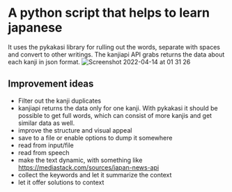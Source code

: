 # A python script that helps to learn japanese

It uses the pykakasi library for rulling out the words, separate with spaces and convert to other writings. The kanjiapi API grabs returns the data about each kanji in json format.
![Screenshot 2022-04-14 at 01 31 26](https://user-images.githubusercontent.com/36286098/163291183-1dc50f07-f593-4c7b-b2fb-d8921391ed0d.png)

## Improvement ideas

* Filter out the kanji duplicates
* kanjiapi returns the data only for one kanji. With pykakasi it should be possible to get full words, which can consist of more kanjis and get similar data as well.
* improve the structure and visual appeal
* save to a file or enable options to dump it somewhere
* read from input/file
* read from speech
* make the text dynamic, with something like https://mediastack.com/sources/japan-news-api
* collect the keywords and let it summarize the context
* let it offer solutions to context
